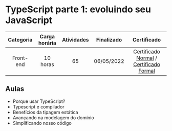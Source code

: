 # TypeScript parte 1: evoluindo seu JavaScript

Categoria | Carga horária | Atividades | Finalizado | Certificado |
:-:|:-:|:-:|:-:|:-:|
Front-end | 10 horas | 65 | 06/05/2022 | [Certificado Normal](https://cursos.alura.com.br/certificate/62cbd63c-508a-410e-8413-5d031c231951) / [Certificado Formal](https://cursos.alura.com.br/user/rodineicosta/course/typescript-evoluindo-javascript/formalCertificate)

## Aulas

- Porque usar TypeScript?
- Typescript e compilador
- Benefícios da tipagem estática
- Avançando na modelagem do domínio
- Simplificando nosso código
